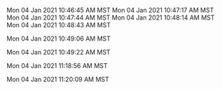 Mon 04 Jan 2021 10:46:45 AM MST
Mon 04 Jan 2021 10:47:17 AM MST
Mon 04 Jan 2021 10:47:44 AM MST
Mon 04 Jan 2021 10:48:14 AM MST
Mon 04 Jan 2021 10:48:43 AM MST

Mon 04 Jan 2021 10:49:06 AM MST

Mon 04 Jan 2021 10:49:22 AM MST

Mon 04 Jan 2021 11:18:56 AM MST

Mon 04 Jan 2021 11:20:09 AM MST

